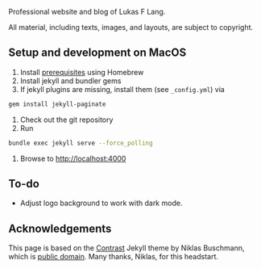 Professional website and blog of Lukas F Lang.

All material, including texts, images, and layouts, are subject to copyright.

## Setup and development on MacOS

1. Install [prerequisites](https://jekyllrb.com/docs/installation/macos/) using Homebrew
1. Install jekyll and bundler gems
1. If jekyll plugins are missing, install them (see ```_config.yml```) via
```bash
gem install jekyll-paginate
```
1. Check out the git repository
1. Run
```bash
bundle exec jekyll serve --force_polling
```
1. Browse to [http://localhost:4000](http://localhost:4000)

## To-do

* Adjust logo background to work with dark mode.

## Acknowledgements

This page is based on the [Contrast](https://github.com/niklasbuschmann/contrast) Jekyll theme by Niklas Buschmann, which is [public domain](http://unlicense.org/).
Many thanks, Niklas, for this headstart.
